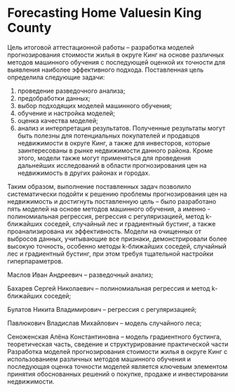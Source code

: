 # Forecasting Home Values ​​in King County
Цель итоговой аттестационной работы – разработка моделей прогнозирования стоимости жилья в округе Кинг на основе различных методов машинного обучения с последующей оценкой их точности для выявления наиболее эффективного подхода.
Поставленная цель определила следующие задачи:
1.	проведение разведочного анализа;
2.	предобработки данных;
3.	выбор подходящих моделей машинного обучения;
4.	обучение и настройка моделей;
5.	оценка качества моделей;
6.	анализ и интерпретация результатов.
Полученные результаты могут быть полезны для потенциальных покупателей и продавцов недвижимости в округе Кинг, а также для инвесторов, которые заинтересованы в рынке недвижимости данного района. Кроме этого, модели также могут применяться для проведения дальнейших исследований в области прогнозирования цен на недвижимость в других районах и городах.

 Таким образом, выполнение поставленных задач позволило систематически подойти к решению проблемы прогнозирования цен на недвижимость и достигнуть поставленную цель – было разработано пять моделей на основе методов машинного обучения, а именно - полиномиальная регрессия, регрессия с регуляризацией, метод k-ближайших соседей, случайный лес и градиентный бустинг, а также проанализирована их эффективность. 
Модели на очищенных от выбросов данных, учитывающие все признаки, демонстрировали более высокую точность, особенно методы k-ближайших соседей, случайный лес и градиентный бустинг, при этом требуя тщательной настройки гиперпараметров.

Маслов Иван Андреевич – разведочный анализ;

Бахарев Сергей Николаевич – полиномиальная регрессия и метод k-ближайших соседей; 

Булатов Никита Владимирович – регрессия с регуляризацией;

Павлюкович Владислав Михайлович – модель случайного леса;

Сеноженская Алёна Константиновна – модель градиентного бустинга, теоретическая часть, сведение и структурирование практической части
Разработка моделей прогнозирования стоимости жилья в округе Кинг с использованием различных методов машинного обучения и последующая оценка точности моделей является ключевым элементом принятия обоснованных решений о покупке, продаже и инвестировании недвижимости.

